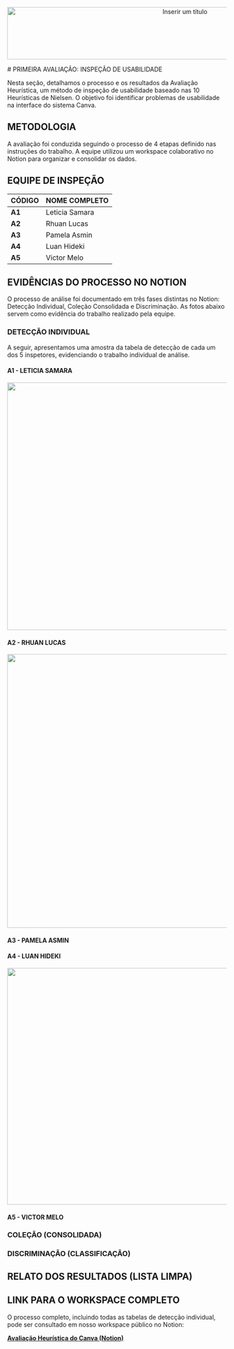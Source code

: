 <p align="center">
  <img width="800" height="120" alt="Inserir um título" src="https://github.com/user-attachments/assets/f8d12f93-09a6-4f01-b838-f9680e4a55de" />
</p>
# PRIMEIRA AVALIAÇÃO: INSPEÇÃO DE USABILIDADE

Nesta seção, detalhamos o processo e os resultados da Avaliação Heurística, um método de inspeção de usabilidade baseado nas 10 Heurísticas de Nielsen. O objetivo foi identificar problemas de usabilidade na interface do sistema Canva.

## METODOLOGIA

A avaliação foi conduzida seguindo o processo de 4 etapas definido nas instruções do trabalho. A equipe utilizou um workspace colaborativo no Notion para organizar e consolidar os dados.

## EQUIPE DE INSPEÇÃO

| CÓDIGO | NOME COMPLETO   |
| :----- | :-------------- |
| **A1** | Leticia Samara  |
| **A2** | Rhuan Lucas     |
| **A3** | Pamela Asmin    |
| **A4** | Luan Hideki     |
| **A5** | Victor Melo     |

## EVIDÊNCIAS DO PROCESSO NO NOTION

O processo de análise foi documentado em três fases distintas no Notion: Detecção Individual, Coleção Consolidada e Discriminação. As fotos abaixo servem como evidência do trabalho realizado pela equipe.

### DETECÇÃO INDIVIDUAL

A seguir, apresentamos uma amostra da tabela de detecção de cada um dos 5 inspetores, evidenciando o trabalho individual de análise.

#### A1 - LETICIA SAMARA
<p align="center">
  <img width="1172" height="567" alt="tabela samara" src="https://github.com/user-attachments/assets/560f152b-6fb1-457a-af2d-ceb5e9f2f690" />
</p>

#### A2 - RHUAN LUCAS
<p align="center">
<img width="1335" height="627" alt="tabela rhuan" src="https://github.com/user-attachments/assets/146d349a-b7da-4130-8374-13f8a6923892" />

  </p>
  
#### A3 - PAMELA ASMIN
<p align="center">
  
</p>

#### A4 - LUAN HIDEKI
<p align="center">
  <img width="1446" height="542" alt="tabela luan" src="https://github.com/user-attachments/assets/41f3fbb5-03be-4c68-844f-995e05353995" />

</p>

#### A5 - VICTOR MELO
<p align="center">
  
</p>

### COLEÇÃO (CONSOLIDADA)
<p align="center">
  
</p>

### DISCRIMINAÇÃO (CLASSIFICAÇÃO)
<p align="center">
  
</p>

## RELATO DOS RESULTADOS (LISTA LIMPA)
<p align="center">
  
</p>

## LINK PARA O WORKSPACE COMPLETO

O processo completo, incluindo todas as tabelas de detecção individual, pode ser consultado em nosso workspace público no Notion:

**[Avaliação Heurística do Canva (Notion)](https://www.notion.so/Inspe-o-de-Usabilidade-269f30e12a868063ba05d9f6049f7f80)**
